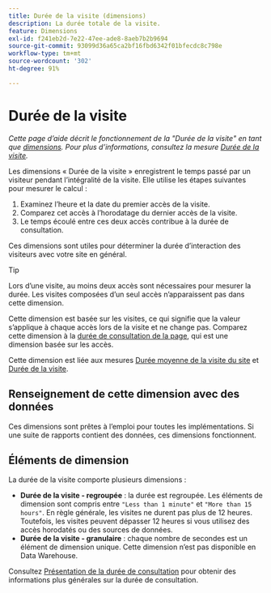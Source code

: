 ```yaml
---
title: Durée de la visite (dimensions)
description: La durée totale de la visite.
feature: Dimensions
exl-id: f241eb2d-7e22-47ee-ade8-8aeb7b2b9694
source-git-commit: 93099d36a65ca2bf16fbd6342f01bfecdc8c798e
workflow-type: tm+mt
source-wordcount: '302'
ht-degree: 91%

---
```


# Durée de la visite

*Cette page d’aide décrit le fonctionnement de la &quot;Durée de la visite&quot; en tant que [dimensions](overview.md). Pour plus d’informations, consultez la mesure [Durée de la visite](../metrics/time-spent-per-visit.md).*

Les dimensions « Durée de la visite » enregistrent le temps passé par un visiteur pendant l’intégralité de la visite. Elle utilise les étapes suivantes pour mesurer le calcul :

1. Examinez l’heure et la date du premier accès de la visite.
2. Comparez cet accès à l’horodatage du dernier accès de la visite.
3. Le temps écoulé entre ces deux accès contribue à la durée de consultation.

Ces dimensions sont utiles pour déterminer la durée d’interaction des visiteurs avec votre site en général.

>[!TIP]
>
>Lors d’une visite, au moins deux accès sont nécessaires pour mesurer la durée. Les visites composées d’un seul accès n’apparaissent pas dans cette dimension.

Cette dimension est basée sur les visites, ce qui signifie que la valeur s’applique à chaque accès lors de la visite et ne change pas. Comparez cette dimension à la [durée de consultation de la page](time-spent-on-page.md), qui est une dimension basée sur les accès.

Cette dimension est liée aux mesures [Durée moyenne de la visite du site](../metrics/average-time-on-site.md) et [Durée de la visite](../metrics/time-spent-per-visit.md).

## Renseignement de cette dimension avec des données

Ces dimensions sont prêtes à l’emploi pour toutes les implémentations. Si une suite de rapports contient des données, ces dimensions fonctionnent.

## Éléments de dimension

La durée de la visite comporte plusieurs dimensions :

* **Durée de la visite - regroupée** : la durée est regroupée. Les éléments de dimension sont compris entre `"Less than 1 minute"` et `"More than 15 hours"`. En règle générale, les visites ne durent pas plus de 12 heures. Toutefois, les visites peuvent dépasser 12 heures si vous utilisez des accès horodatés ou des sources de données.
* **Durée de la visite - granulaire** : chaque nombre de secondes est un élément de dimension unique. Cette dimension n’est pas disponible en Data Warehouse.

Consultez [Présentation de la durée de consultation](../metrics/time-spent.md) pour obtenir des informations plus générales sur la durée de consultation.
